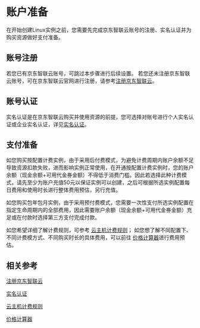 # 账户准备
在开始创建Linux实例之前，您需要先完成京东智联云账号的注册、实名认证并为购买资源做好支付准备。
## 账号注册
若您已有京东智联云账号，可跳过本步骤进行后续设置。
若您还未注册京东智联云账号，可在京东智联云官网进行注册，请参考[注册京东智联云](https://user.jdcloud.com/register)。
## 账号认证
实名认证是在京东智联云购买并使用资源的前提，您可选择对账号进行个人实名认证或企业实名认证，详见[实名认证](https://docs.jdcloud.com/cn/real-name-verification/introduction)。
## 支付准备
如您购买按配置计费实例，由于采用后付费模式，为避免计费周期内账户余额不足导致资源扣款失败，进而影响实例正常使用，在开通按配置计费实例时，您的账户余额（现金余额+可用代金券金额）不得低于消费门槛。因此若选择此种计费模式，请先至少为账户充值50元以保证实例可以创建，之后可根据所选实例配置每日费用和使用时长进行整体费用预估，另行充值。

如您购买包年包月实例，由于采用预付费模式，您需要一次性支付所选实例配置在指定生命周期内的全部费用，因此需要账户余额（现金余额+可用代金券金额）充足或在付款时选择第三方支付完成付款。

如您希望详细了解计费规则，可参考 [云主机计费规则](../Pricing/Billing-Rules.md)；
如您想了解不同配置下、不同计费模方式、不同购买时长的具体费用，可以前往 [价格计算器](https://www.jdcloud.com/calculator/calHost)进行费用预估。

## 相关参考
[注册京东智联云](https://accounts.jdcloud.com/p/regPage?source=jdcloud%26ReturnUrl=%2f%2fuc.jdcloud.com%2fpassport%2fcomplete%3freturnUrl%3d//www.jdcloud.com/)

[实名认证](https://docs.jdcloud.com/cn/real-name-verification/introduction)

[云主机计费规则](../Pricing/Billing-Rules.md)

[价格计算器](https://www.jdcloud.com/calculator/calHost)


